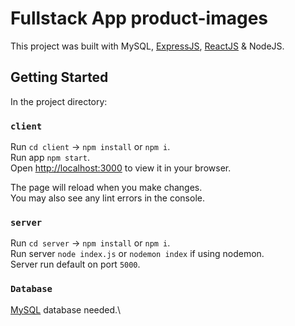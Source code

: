 # Fullstack App product-images

This project was built with MySQL, [ExpressJS](https://github.com/expressjs/express), [ReactJS](https://github.com/facebook/create-react-app) & NodeJS.

## Getting Started

In the project directory:

### `client`

Run `cd client` -> `npm install` or `npm i`.\
Run app `npm start`.\
Open [http://localhost:3000](http://localhost:3000) to view it in your browser.

The page will reload when you make changes.\
You may also see any lint errors in the console.

### `server`

Run `cd server` -> `npm install` or `npm i`.\
Run server `node index.js` or `nodemon index` if using nodemon.\
Server run default on port `5000`.

### `Database`

[MySQL](https://www.mysql.com/) database needed.\
